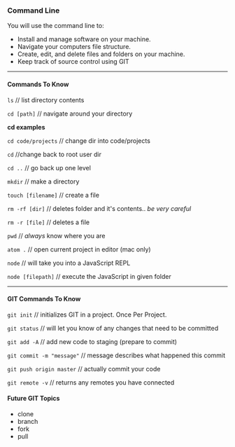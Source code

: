 ### Command Line

You will use the command line to:
  - Install and manage software on your machine.
  - Navigate your computers file structure.
  - Create, edit, and delete files and folders on your machine.
  - Keep track of source control using GIT

----

#### Commands To Know

`ls` // list directory contents

`cd [path]` // navigate around your directory

__cd examples__

`cd code/projects` // change dir into code/projects

`cd` //change back to root user dir

`cd ..` // go back up one level

`mkdir` // make a directory

`touch [filename]` // create a file

`rm -rf [dir]` // deletes folder and it's contents.. _be very careful_

`rm -r [file]` // deletes a file

`pwd` // _always_ know where you are

`atom .` // open current project in editor (mac only)

`node` // will take you into a JavaScript REPL

`node [filepath]` // execute the JavaScript in given folder

----

#### GIT Commands To Know

`git init` // initializes GIT in a project. Once Per Project.

`git status` // will let you know of any changes that need to be committed

`git add -A` // add new code to staging (prepare to commit)

`git commit -m "message"` // message describes what happened this commit

`git push origin master` // actually commit your code

`git remote -v` // returns any remotes you have connected

#### Future GIT Topics

- clone
- branch
- fork
- pull
